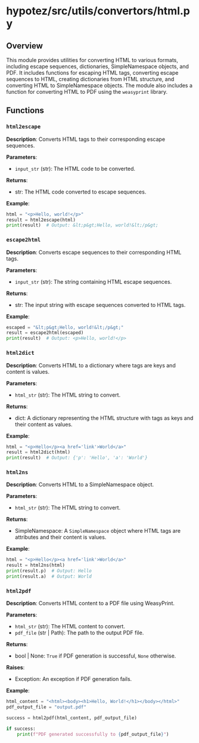 # hypotez/src/utils/convertors/html.py

## Overview

This module provides utilities for converting HTML to various formats, including escape sequences, dictionaries, SimpleNamespace objects, and PDF.  It includes functions for escaping HTML tags, converting escape sequences to HTML, creating dictionaries from HTML structure, and converting HTML to SimpleNamespace objects.  The module also includes a function for converting HTML to PDF using the `weasyprint` library.


## Functions

### `html2escape`

**Description**: Converts HTML tags to their corresponding escape sequences.

**Parameters**:

- `input_str` (str): The HTML code to be converted.


**Returns**:

- str: The HTML code converted to escape sequences.


**Example**:

```python
html = "<p>Hello, world!</p>"
result = html2escape(html)
print(result)  # Output: &lt;p&gt;Hello, world!&lt;/p&gt;
```


### `escape2html`

**Description**: Converts escape sequences to their corresponding HTML tags.

**Parameters**:

- `input_str` (str): The string containing HTML escape sequences.


**Returns**:

- str: The input string with escape sequences converted to HTML tags.


**Example**:

```python
escaped = "&lt;p&gt;Hello, world!&lt;/p&gt;"
result = escape2html(escaped)
print(result)  # Output: <p>Hello, world!</p>
```


### `html2dict`

**Description**: Converts HTML to a dictionary where tags are keys and content is values.

**Parameters**:

- `html_str` (str): The HTML string to convert.


**Returns**:

- dict: A dictionary representing the HTML structure with tags as keys and their content as values.


**Example**:

```python
html = "<p>Hello</p><a href='link'>World</a>"
result = html2dict(html)
print(result)  # Output: {'p': 'Hello', 'a': 'World'}
```



### `html2ns`

**Description**: Converts HTML to a SimpleNamespace object.

**Parameters**:

- `html_str` (str): The HTML string to convert.


**Returns**:

- SimpleNamespace: A `SimpleNamespace` object where HTML tags are attributes and their content is values.


**Example**:

```python
html = "<p>Hello</p><a href='link'>World</a>"
result = html2ns(html)
print(result.p)  # Output: Hello
print(result.a)  # Output: World
```


### `html2pdf`

**Description**: Converts HTML content to a PDF file using WeasyPrint.

**Parameters**:

- `html_str` (str): The HTML content to convert.
- `pdf_file` (str | Path): The path to the output PDF file.


**Returns**:

- bool | None: `True` if PDF generation is successful, `None` otherwise.

**Raises**:

- Exception: An exception if PDF generation fails.


**Example**:


```python
html_content = "<html><body><h1>Hello, World!</h1></body></html>"
pdf_output_file = "output.pdf"

success = html2pdf(html_content, pdf_output_file)

if success:
    print(f"PDF generated successfully to {pdf_output_file}")
```


```
```
```
```